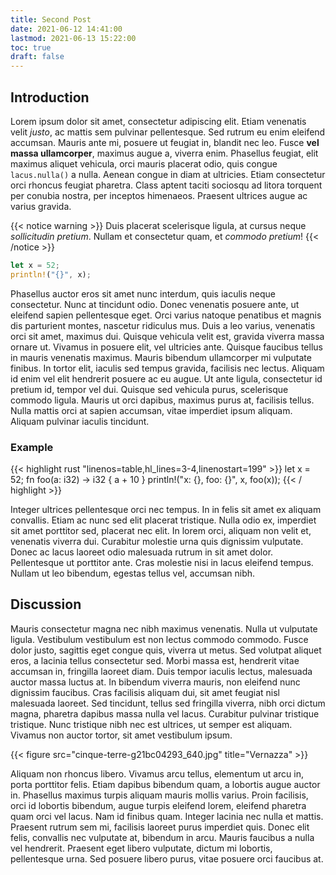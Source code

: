 ```yaml
---
title: Second Post
date: 2021-06-12 14:41:00
lastmod: 2021-06-13 15:22:00
toc: true
draft: false
---
```


## Introduction

Lorem ipsum dolor sit amet, consectetur adipiscing elit. Etiam venenatis velit *justo*, ac mattis sem pulvinar pellentesque. Sed rutrum eu enim eleifend accumsan. Mauris ante mi, posuere ut feugiat in, blandit nec leo. Fusce **vel massa ullamcorper**, maximus augue a, viverra enim. Phasellus feugiat, elit maximus aliquet vehicula, orci mauris placerat odio, quis congue `lacus.nulla()` a nulla. Aenean congue in diam at ultricies. Etiam consectetur orci rhoncus feugiat pharetra. Class aptent taciti sociosqu ad litora torquent per conubia nostra, per inceptos himenaeos. Praesent ultrices augue ac varius gravida.

{{< notice warning >}}
Duis placerat scelerisque ligula, at cursus neque *sollicitudin pretium*. Nullam et consectetur quam, et *commodo pretium*!
{{< /notice >}}

``` rust
let x = 52;
println!("{}", x);
```

Phasellus auctor eros sit amet nunc interdum, quis iaculis neque consectetur. Nunc at tincidunt odio. Donec venenatis posuere ante, ut eleifend sapien pellentesque eget. Orci varius natoque penatibus et magnis dis parturient montes, nascetur ridiculus mus. Duis a leo varius, venenatis orci sit amet, maximus dui. Quisque vehicula velit est, gravida viverra massa ornare ut. Vivamus in posuere elit, vel ultricies ante. Quisque faucibus tellus in mauris venenatis maximus. Mauris bibendum ullamcorper mi vulputate finibus. In tortor elit, iaculis sed tempus gravida, facilisis nec lectus. Aliquam id enim vel elit hendrerit posuere ac eu augue. Ut ante ligula, consectetur id pretium id, tempor vel dui. Quisque sed vehicula purus, scelerisque commodo ligula. Mauris ut orci dapibus, maximus purus at, facilisis tellus. Nulla mattis orci at sapien accumsan, vitae imperdiet ipsum aliquam. Aliquam pulvinar iaculis tincidunt.

### Example

{{< highlight rust "linenos=table,hl_lines=3-4,linenostart=199" >}}
let x = 52;
fn foo(a: i32) -> i32 {
    a + 10
}
println!("x: {}, foo: {}", x, foo(x));
{{< / highlight >}}

Integer ultrices pellentesque orci nec tempus. In in felis sit amet ex aliquam convallis. Etiam ac nunc sed elit placerat tristique. Nulla odio ex, imperdiet sit amet porttitor sed, placerat nec elit. In lorem orci, aliquam non velit et, venenatis viverra dui. Curabitur molestie urna quis dignissim vulputate. Donec ac lacus laoreet odio malesuada rutrum in sit amet dolor. Pellentesque ut porttitor ante. Cras molestie nisi in lacus eleifend tempus. Nullam ut leo bibendum, egestas tellus vel, accumsan nibh.

## Discussion

Mauris consectetur magna nec nibh maximus venenatis. Nulla ut vulputate ligula. Vestibulum vestibulum est non lectus commodo commodo. Fusce dolor justo, sagittis eget congue quis, viverra ut metus. Sed volutpat aliquet eros, a lacinia tellus consectetur sed. Morbi massa est, hendrerit vitae accumsan in, fringilla laoreet diam. Duis tempor iaculis lectus, malesuada auctor massa luctus at. In bibendum viverra mauris, non eleifend nunc dignissim faucibus. Cras facilisis aliquam dui, sit amet feugiat nisl malesuada laoreet. Sed tincidunt, tellus sed fringilla viverra, nibh orci dictum magna, pharetra dapibus massa nulla vel lacus. Curabitur pulvinar tristique tristique. Nunc tristique nibh nec est ultrices, ut semper est aliquam. Vivamus non auctor tortor, sit amet vestibulum ipsum.

{{< figure src="cinque-terre-g21bc04293_640.jpg" title="Vernazza" >}}

Aliquam non rhoncus libero. Vivamus arcu tellus, elementum ut arcu in, porta porttitor felis. Etiam dapibus bibendum quam, a lobortis augue auctor in. Phasellus maximus turpis aliquam mauris mollis varius. Proin facilisis, orci id lobortis bibendum, augue turpis eleifend lorem, eleifend pharetra quam orci vel lacus. Nam id finibus quam. Integer lacinia nec nulla et mattis. Praesent rutrum sem mi, facilisis laoreet purus imperdiet quis. Donec elit felis, convallis nec vulputate at, bibendum in arcu. Mauris faucibus a nulla vel hendrerit. Praesent eget libero vulputate, dictum mi lobortis, pellentesque urna. Sed posuere libero purus, vitae posuere orci faucibus at.
